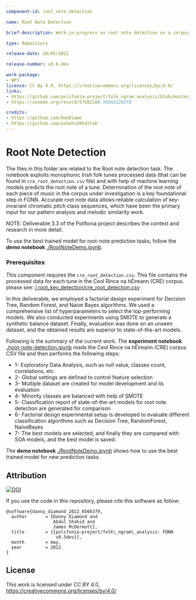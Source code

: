 ```yaml
---
component-id: root_note_detection

name: Root Note Detection

brief-description: Work-in-progress on root note detection on a corpus of monophonic Irish folk tunes.

type: Repository

release-date: 20/05/2022

release-number: v0.6-dev

work-package: 
- WP3
licence: CC By 4.0, https://creativecommons.org/licenses/by/4.0/
links:
- https://github.com/polifonia-project/folk_ngram_analysis/blob/master/root_note_detection/root_note_detection.ipynb
- https://zenodo.org/record/5768216#.YbEAbS2Q3T8

credits:
- https://github.com/danDiamo
- https://github.com/ashahidkhattak
---
```



# Root Note Detection

The files in this folder are related to the Root note detection task. The notebook exploits monophonic Irish folk tunes processed data (that can be found in ```cre_root_detection.csv``` file) and with help of machine learning models predicts the root note of a tune. Determination of the root note of each piece of music in the corpus under investigation is a key foundational step in FONN. Accurate root note data allows reliable calculation of key-invariant chromatic pitch class sequences, which have been the primary input for our pattern analysis and melodic similarity work.

NOTE: Deliverable 3.3 of the Polifonia project describes the context and research in more detail.

To use the best trained model for root-note prediction tasks, follow the **demo notebook** [./RootNoteDemo.ipynb](https://github.com/polifonia-project/folk_ngram_analysis/blob/master/root_note_detection/RootNoteDemo.ipynb).


### Prerequisites
This component requires the ```cre_root_detection.csv```. This file contains the processed data for each tune in the Ceol Rince na hÉireann (CRE) corpus. please see: [/.root_key_detection/cre_root_detection.csv](https://github.com/polifonia-project/folk_ngram_analysis/blob/master/root_note_detection/cre_root_detection.csv)


In this deliverable, we employed a factorial design experiment for Decision Tree, Random Forest, and Naive Bayes algorithms. We used a comprehensive list of hyperparameters to select the top-performing models. We also conducted experiments using SMOTE to generate a synthetic balance dataset. Finally, evaluation was done on an unseen dataset, and the obtained results are superior to state-of-the-art models. 

Following is the summary of the current work. The **experiment notebook** [./root-note-detection.ipynb](https://github.com/polifonia-project/folk_ngram_analysis/blob/master/root_note_detection/root-note-detection.ipynb) reads the Ceol Rince na hÉireann (CRE) corpus CSV file and then performs the following steps:

* 1- Exploratory Data Analysis, such as null value, classes count, correlations, etc. 
* 2- Global settings are defined to control feature selection
* 3- Multiple dataset are created for model development and its evaluation
* 4- Minority classes are balanced with help of SMOTE
* 5- Classification report of state-of-the-art models for root note detection are generated for comparison
* 6- Factorial design experimental setup is developed to evaluate different classification algorithms such as  Decision Tree, RandomForest, NaiveBayes 
* 7- The best models are selected, and finally they are compared with SOA models, and the best model is saved.

The **demo notebook** [./RootNoteDemo.ipynb](https://github.com/polifonia-project/folk_ngram_analysis/blob/master/root_note_detection/RootNoteDemo.ipynb) shows how to use the best trained model for new prediction tasks.

##  Attribution

[![DOI](https://zenodo.org/badge/427469033.svg)](https://zenodo.org/badge/latestdoi/427469033)

If you use the code in this repository, please cite this software as follow: 
```
@software{danny_diamond_2022_6566379,
  author       = {Danny Diamond and
                  Abdul Shahid and
                  James McDermott},
  title        = {{polifonia-project/folk\_ngram\_analysis: FONN 
                   v0.5dev}},
  month        = may,
  year         = 2022
}
```

## License
This work is licensed under CC BY 4.0, https://creativecommons.org/licenses/by/4.0/
